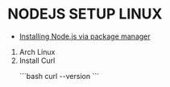 # NODEJS SETUP LINUX
<ul>
  <li>
    <a href="https://nodejs.org/en/download/package-manager/">Installing Node.js via package manager</a>
  </li>
</ul>
<ol>
  <li>Arch Linux</li>
  <li>
    Install Curl
    <p>
      ```bash
        curl --version
      ```
    </p>
  </li>
</ol>
